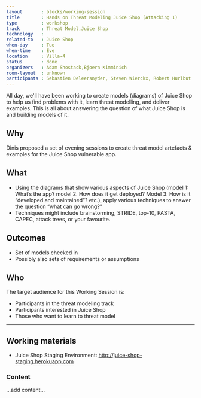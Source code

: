 ```yaml
---
layout       : blocks/working-session
title        : Hands on Threat Modeling Juice Shop (Attacking 1)
type         : workshop
track        : Threat Model,Juice Shop
technology   :
related-to   : Juice Shop
when-day     : Tue
when-time    : Eve
location     : Villa-4
status       : done
organizers   : Adam Shostack,Bjoern Kimminich
room-layout  : unknown
participants : Sebastien Deleersnyder, Steven Wierckx, Robert Hurlbut
---
```


All day, we'll have been working to create models (diagrams) of Juice Shop to help us find problems with it, learn threat modelling, and deliver examples.  This is all about answering the question of what Juice Shop is and building models of it.

## Why

Dinis proposed a set of evening sessions to create threat model artefacts & examples for the Juice Shop vulnerable app.

## What

- Using the diagrams that show various aspects of Juice Shop (model 1: What’s the app? model 2: How does it get deployed? Model 3: How is it “developed and maintained”? etc.), apply various techniques to answer the question “what can go wrong?”
- Techniques might include brainstorming, STRIDE, top-10, PASTA, CAPEC, attack trees, or your favourite.

## Outcomes

- Set of models checked in  
- Possibly also sets of requirements or assumptions

## Who

The target audience for this Working Session is:

- Participants in the threat modeling track
- Participants interested in Juice Shop
- Those who want to learn to threat model

--- 

## Working materials

* Juice Shop Staging Environment: <http://juice-shop-staging.herokuapp.com>

### Content

...add content...
